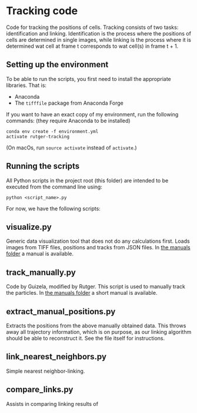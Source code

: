Tracking code
=============

Code for tracking the positions of cells. Tracking consists of two tasks: identification and linking. Identification
is the process where the positions of cells are determined in single images, while linking is the process where it is
determined wat cell at frame t corresponds to wat cell(s) in frame t + 1.


Setting up the environment
--------------------------
To be able to run the scripts, you first need to install the appropriate libraries. That is:

* Anaconda
* The `tifffile` package from Anaconda Forge

If you want to have an exact copy of my environment, run the following commands: (they require
Anaconda to be installed)

    conda env create -f environment.yml
    activate rutger-tracking

(On macOs, run `source activate` instead of `activate`.)


Running the scripts
-------------------

All Python scripts in the project root (this folder) are intended to be executed from the command line
using:

    python <script_name>.py
   
For now, we have the following scripts:


visualize.py
------------
Generic data visualization tool that does not do any calculations first. Loads images from TIFF files, positions and
tracks from JSON files. In [the manuals folder](manuals/VISUALIZER.md) a manual is available.


track_manually.py
-----------------
Code by Guizela, modified by Rutger. This script is used to manually track the particles. In
[the manuals folder](manuals/TRACK_MANUALLY.md) a short manual is available.


extract_manual_positions.py
---------------------------
Extracts the positions from the above manually obtained data. This throws away all trajectory information, which is on
purpose, as our linking algorithm should be able to reconstruct it. See the file itself for instructions.


link_nearest_neighbors.py
-------------------------
Simple nearest neighbor-linking.

compare_links.py
----------------
Assists in comparing linking results of 
